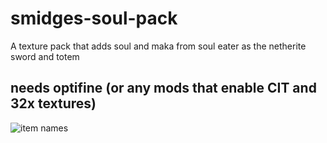 # smidges-soul-pack
A texture pack that adds soul and maka from soul eater as the netherite sword and totem

## needs optifine (or any mods that enable CIT and 32x textures)

![item names](https://cdn.modrinth.com/data/cached_images/3b0ffaca6a1d210baf80356ad2e3596d528ae397_0.webp)
